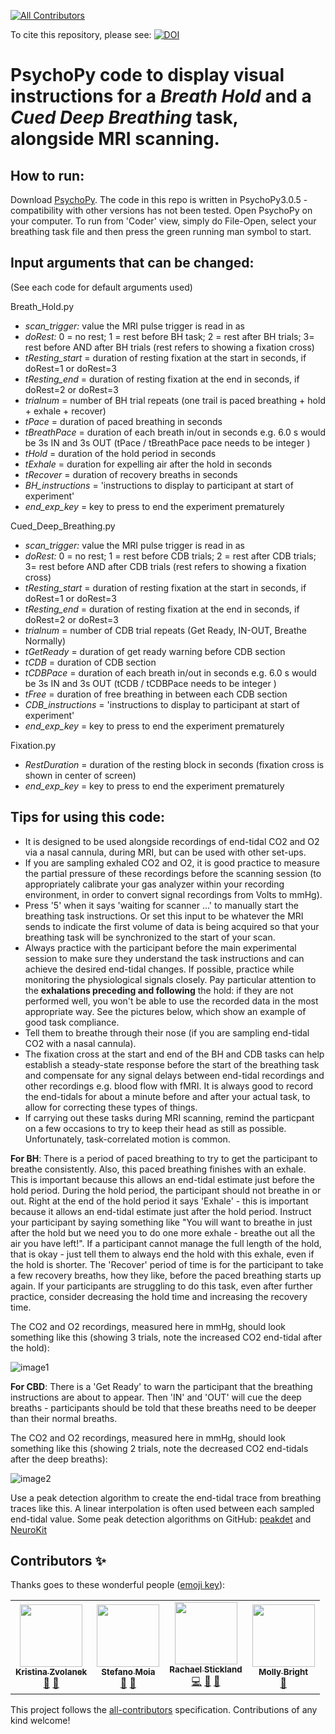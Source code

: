 <!-- ALL-CONTRIBUTORS-BADGE:START - Do not remove or modify this section -->
[![All Contributors](https://img.shields.io/badge/all_contributors-4-orange.svg?style=flat-square)](#contributors)
<!-- ALL-CONTRIBUTORS-BADGE:END -->

To cite this repository, please see: 
[![DOI](https://zenodo.org/badge/223283087.svg)](https://zenodo.org/badge/latestdoi/223283087)

PsychoPy code to display visual instructions for a _Breath Hold_ and a _Cued Deep Breathing_ task, alongside MRI scanning.
==============

How to run:
--------------
Download [PsychoPy](https://www.psychopy.org/). The code in this repo is written in PsychoPy3.0.5 - compatibility with other versions has not been tested.
Open PsychoPy on your computer. To run from 'Coder' view, simply do File-Open, select your breathing task file and then press the green running man symbol to start.

Input arguments that can be changed:
--------------
(See each code for default arguments used)

Breath_Hold.py

- _scan_trigger:_ value the MRI pulse trigger is read in as
- _doRest:_ 0 = no rest; 1 = rest before BH task; 2 = rest after BH trials; 3= rest before AND after BH trials (rest refers to showing a fixation cross)
- _tResting_start_ = duration of resting fixation at the start in seconds, if doRest=1 or doRest=3
- _tResting_end_ = duration of resting fixation at the end in seconds, if doRest=2 or doRest=3
- _trialnum_ = number of BH trial repeats (one trail is paced breathing + hold + exhale + recover)
- _tPace_ = duration of paced breathing in seconds
- _tBreathPace_ = duration of each breath in/out in seconds e.g. 6.0 s would be 3s IN and 3s OUT (tPace / tBreathPace pace needs to be integer )
- _tHold_ = duration of the hold period in seconds
- _tExhale_ = duration for expelling air after the hold in seconds
- _tRecover_ = duration of recovery breaths in seconds
- _BH_instructions_ = 'instructions to display to participant at start of experiment'
- _end_exp_key_ = key to press to end the experiment prematurely

Cued_Deep_Breathing.py

- _scan_trigger:_ value the MRI pulse trigger is read in as
- _doRest:_ 0 = no rest; 1 = rest before CDB trials; 2 = rest after CDB trials; 3= rest before AND after CDB trials (rest refers to showing a fixation cross)
- _tResting_start_ = duration of resting fixation at the start in seconds, if doRest=1 or doRest=3
- _tResting_end_ = duration of resting fixation at the end in seconds, if doRest=2 or doRest=3
- _trialnum_ = number of CDB trial repeats (Get Ready, IN-OUT, Breathe Normally)
- _tGetReady_ = duration of get ready warning before CDB section
- _tCDB_ = duration of CDB section
- _tCDBPace_ = duration of each breath in/out in seconds e.g. 6.0 s would be 3s IN and 3s OUT (tCDB / tCDBPace needs to be integer )
- _tFree_ = duration of free breathing in between each CDB section
- _CDB_instructions_ = 'instructions to display to participant at start of experiment'
- _end_exp_key_ = key to press to end the experiment prematurely

Fixation.py

- _RestDuration_ = duration of the resting block in seconds (fixation cross is shown in center of screen)
- _end_exp_key_ = key to press to end the experiment prematurely


Tips for using this code:
--------------

- It is designed to be used alongside recordings of end-tidal CO2 and O2 via a nasal cannula, during MRI, but can be used with other set-ups.
- If you are sampling exhaled CO2 and O2, it is good practice to measure the partial pressure of these recordings before the scanning session (to appropriately calibrate your gas analyzer within your recording environment, in order to convert signal recordings from Volts to mmHg).
- Press '5' when it says 'waiting for scanner ...' to manually start the breathing task instructions. Or set this input to be whatever the MRI sends to indicate the first volume of data is being acquired so that your breathing task will be synchronized to the start of your scan. 
- Always practice with the participant before the main experimental session to make sure they understand the task instructions and can achieve the desired end-tidal changes. If possible, practice while monitoring the physiological signals closely. Pay particular attention to the **exhalations preceding and following** the hold: if they are not performed well, you won't be able to use the recorded data in the most appropriate way. See the pictures below, which show an example of good task compliance. 
- Tell them to breathe through their nose (if you are sampling end-tidal CO2 with a nasal cannula). 
- The fixation cross at the start and end of the BH and CDB tasks can help establish a steady-state response before the start of the breathing task and compensate for any signal delays between end-tidal recordings and other recordings e.g. blood flow with fMRI. It is always good to record the end-tidals for about a minute before and after your actual task, to allow for correcting these types of things.
- If carrying out these tasks during MRI scanning, remind the particpant on a few occasions to try to keep their head as still as possible. Unfortunately, task-correlated motion is common.

**For BH**: There is a period of paced breathing to try to get the participant to breathe consistently. Also, this paced breathing finishes with an exhale. This is important because this allows an end-tidal estimate just before the hold period. During the hold period, the participant should not breathe in or out. Right at the end of the hold period it says 'Exhale' - this is important because it allows an end-tidal estimate just after the hold period. Instruct your participant by saying something like "You will want to breathe in just after the hold but we need you to do one more exhale - breathe out all the air you have left!". If a participant cannot manage the full length of the hold, that is okay - just tell them to always end the hold with this exhale, even if the hold is shorter. The 'Recover' period of time is for the participant to take a few recovery breaths, how they like, before the paced breathing starts up again. If your participants are struggling to do this task, even after further practice, consider decreasing the hold time and increasing the recovery time. 

The CO2 and O2 recordings, measured here in mmHg, should look something like this (showing 3 trials, note the increased CO2 end-tidal after the hold):

![image1](https://github.com/RayStick/BreathingTasks_PsychoPy/blob/main/BH_BreathingTrace.png)

**For CBD**: There is a 'Get Ready' to warn the participant that the breathing instructions are about to appear. Then 'IN' and 'OUT' will cue the deep breaths - participants should be told that these breaths need to be deeper than their normal breaths. 

The CO2 and O2 recordings, measured here in mmHg, should look something like this (showing 2 trials, note the decreased CO2 end-tidals after the deep breaths):

![image2](https://github.com/RayStick/BreathingTasks_PsychoPy/blob/main/CDB_BreathingTrace.png)

Use a peak detection algorithm to create the end-tidal trace from breathing traces like this. A linear interpolation is often used between each sampled end-tidal value. Some peak detection algorithms on GitHub: [peakdet](https://github.com/physiopy/peakdet) and [NeuroKit](https://github.com/neuropsychology/NeuroKit)


## Contributors ✨

Thanks goes to these wonderful people ([emoji key](https://allcontributors.org/docs/en/emoji-key)):

<!-- ALL-CONTRIBUTORS-LIST:START - Do not remove or modify this section -->
<!-- prettier-ignore-start -->
<!-- markdownlint-disable -->
<table>
  <tr>
    <td align="center"><a href="https://github.com/kristinazvolanek"><img src="https://avatars.githubusercontent.com/u/54590158?v=4?s=100" width="100px;" alt=""/><br /><sub><b>Kristina Zvolanek</b></sub></a><br /><a href="https://github.com/RayStick/BreathingTasks_PsychoPy/pulls?q=is%3Apr+reviewed-by%3Akristinazvolanek" title="Reviewed Pull Requests">👀</a> <a href="#ideas-kristinazvolanek" title="Ideas, Planning, & Feedback">🤔</a></td>
    <td align="center"><a href="https://github.com/smoia"><img src="https://avatars.githubusercontent.com/u/35300580?v=4?s=100" width="100px;" alt=""/><br /><sub><b>Stefano Moia</b></sub></a><br /><a href="https://github.com/RayStick/BreathingTasks_PsychoPy/pulls?q=is%3Apr+reviewed-by%3Asmoia" title="Reviewed Pull Requests">👀</a> <a href="#ideas-smoia" title="Ideas, Planning, & Feedback">🤔</a></td>
    <td align="center"><a href="http://linkedin.com/in/rstickland-phd"><img src="https://avatars.githubusercontent.com/u/50215726?v=4?s=100" width="100px;" alt=""/><br /><sub><b>Rachael Stickland</b></sub></a><br /><a href="https://github.com/RayStick/BreathingTasks_PsychoPy/commits?author=RayStick" title="Code">💻</a> <a href="#ideas-RayStick" title="Ideas, Planning, & Feedback">🤔</a> <a href="https://github.com/RayStick/BreathingTasks_PsychoPy/commits?author=RayStick" title="Documentation">📖</a></td>
    <td align="center"><a href="http://brightlab.northwestern.edu"><img src="https://avatars.githubusercontent.com/u/32640425?v=4?s=100" width="100px;" alt=""/><br /><sub><b>Molly Bright</b></sub></a><br /><a href="#ideas-BrightMG" title="Ideas, Planning, & Feedback">🤔</a></td>
  </tr>
</table>

<!-- markdownlint-restore -->
<!-- prettier-ignore-end -->

<!-- ALL-CONTRIBUTORS-LIST:END -->

This project follows the [all-contributors](https://github.com/all-contributors/all-contributors) specification. Contributions of any kind welcome!
